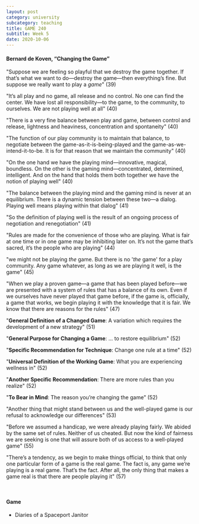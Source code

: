 ```yaml
---
layout: post
category: university
subcategory: teaching
title: GAME 240
subtitle: Week 5
date: 2020-10-06
---
```


#### Bernard de Koven, “Changing the Game”

"Suppose we are feeling so playful that we destroy the game together. If that’s what we want to do—destroy the game—then everything’s fine. But suppose we really want to play a *game*" (39)

"It’s all play and no game, all release and no control. No one can find the center. We have lost all responsibility—to the game, to the community, to ourselves. We are not playing well at all" (40)

"There is a very fine balance between play and game, between control and release, lightness and heaviness, concentration and spontaneity" (40)

"The function of our play community is to maintain that balance, to negotiate between the game-as-it-is-being-played and the game-as-we-intend-it-to-be. It is for that reason that we maintain the community" (40)

"On the one hand we have the playing mind—innovative, magical, boundless. On the other is the gaming mind—concentrated, determined, intelligent. And on the hand that holds them both together we have the notion of playing well" (40)

"The balance between the playing mind and the gaming mind is never at an equilibrium. There is a dynamic tension between these two—a dialog. Playing well means playing within that dialog" (41)

"So the definition of playing well is the result of an ongoing process of negotiation and renegotiation" (41)

"Rules are made for the convenience of those who are playing. What is fair at one time or in one game may be inhibiting later on. It’s not the game that’s sacred, it’s the people who are playing" (44)

"we might not be playing *the* game. But there is no '*the* game' for a play community. Any game whatever, as long as we are playing it well, is the game" (45)

"When we play a proven game—a game that has been played before—we are presented with a system of rules that has a balance of its own. Even if we ourselves have never played that game before, if the game is, officially, a game that works, we begin playing it with the knowledge that it is fair. We know that there are reasons for the rules" (47)

"**General Definition of a Changed Game**: A variation which requires the development of a new strategy" (51)

"**General Purpose for Changing a Game**: ... to restore equilibrium" (52)

"**Specific Recommendation for Technique**: Change one rule at a time" (52)

"**Universal Definition of the Working Game**: What you are experiencing wellness in" (52)

"**Another Specific Recommendation**: There are more rules than you realize" (52)

"**To Bear in Mind**: The reason you’re changing the game" (52)

"Another thing that might stand between us and the well-played game is our refusal to acknowledge our differences" (53)

"Before we assumed a handicap, we were already playing fairly. We abided by the same set of rules. Neither of us cheated. But now the kind of fairness we are seeking is one that will assure both of us access to a well-played game" (55)

"There’s a tendency, as we begin to make things official, to think that only one particular form of a game is the real game. The fact is, any game we’re playing is a real game. That’s the fact. After all, the only thing that makes a game real is that there are people playing it" (57)

<br>

#### Game

* Diaries of a Spaceport Janitor
